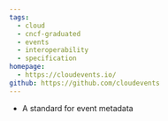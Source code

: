 ```yaml
---
tags:
  - cloud
  - cncf-graduated
  - events
  - interoperability
  - specification
homepage:
  - https://cloudevents.io/
github: https://github.com/cloudevents
---
```

- A standard for event metadata
